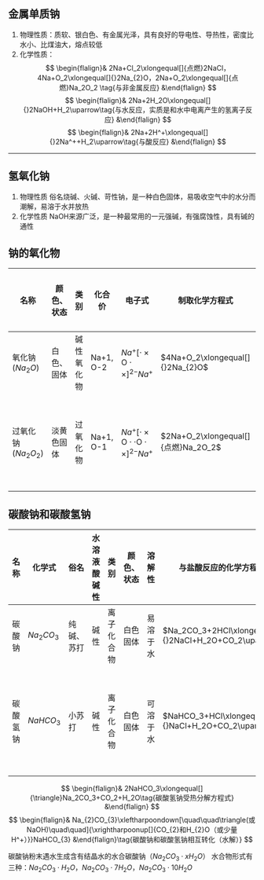 ## 金属单质钠
1. 物理性质：质软、银白色、有金属光泽，具有良好的导电性、导热性，密度比水小、比煤油大，熔点较低
2. 化学性质：
$$ \begin{flalign}& 2Na+Cl_2\xlongequal[]{点燃}2NaCl，4Na+O_2\xlongequal[]{}2Na_{2}O，2Na+O_2\xlongequal[]{点燃}Na_2O_2 \tag{与非金属反应} &\end{flalign} $$
 $$ \begin{flalign}& 2Na+2H_2O\xlongequal[]{}2NaOH+H_2\uparrow\tag{与水反应，实质是和水中电离产生的氢离子反应} &\end{flalign} $$
 $$ \begin{flalign}& 2Na+2H^+\xlongequal[]{}2Na^++H_2\uparrow\tag{与酸反应} &\end{flalign} $$
 ---
## 氢氧化钠
1. 物理性质
俗名烧碱、火碱、苛性钠，是一种白色固体，易吸收空气中的水分而潮解，易溶于水并放热
2. 化学性质
NaOH来源广泛，是一种最常用的一元强碱，有强腐蚀性，具有碱的通性

## 钠的氧化物
| 名称                | 颜色、状态                                      | 类别                     | 化合价                 | 电子式                                                            | 制取化学方程式                      | 化学键类型       | 与水反应的化学方程式                            | 与$CO_2$反应的化学方程式                             | 与盐酸反应的化学方程式                               | 主要用途                 | 保存方式         |
| ------------------- | ----------------------------------------------- | ------------------------ | ---------------------- | ----------------------------------------------------------------- | ----------------------------------- | ---------------- | ----------------------------------------------- | ---------------------------------------------------- | ---------------------------------------------------- | ------------------------ | ---------------- |
| 氧化钠($Na_2O$)     | 白色、固体                                      | 碱性氧化物               | Na+1, O-2              | $Na^+[\cdot\times\text{O}\cdot\times]^{2-}Na^+$                   | $4Na+O_2\xlongequal[]{}2Na_{2}O$    | 只有离子键       | $Na_2O+H_2O\xlongequal[]{}2NaOH$                | $Na_2O+CO_2\xlongequal[]{}Na_2CO_3$                  | $Na_2O+2HCl\xlongequal[]{}2NaCl+H_2O$                | 制烧碱                   | 密封             |
| 过氧化钠($Na_2O_2$) | 淡黄色固体                                      | 过氧化物                 | Na+1, O-1              | $Na^+[\cdot\times\text{O}\cdot\cdot\text{O}\cdot\times]^{2-}Na^+$ | $2Na+O_2\xlongequal[]{点燃}Na_2O_2$ | 有离子键和共价键 | $2Na_2O_2+2H_2O\xlongequal[]{}4NaOH+O2\uparrow$ | $2Na_2O_2+2CO_2\xlongequal[]{}2Na_2CO_3+O_2\uparrow$ | $2Na_2O_2+4HCl\xlongequal[]{}4NaCl+2H_2O+O2\uparrow$ | 做漂白剂、消毒剂、供氧剂 | 密封、远离易燃物 |


## 碳酸钠和碳酸氢钠
| 名称     | 化学式     | 俗名       | 水溶液酸碱性 | 类别       | 颜色、状态 | 溶解性   | 与盐酸反应的化学方程式                                | 热稳定性   | 用途                               |
| -------- | ---------- | ---------- | ------------ | ---------- | ---------- | -------- | ----------------------------------------------------- | ---------- | ---------------------------------- |
| 碳酸钠   | $Na_2CO_3$ | 纯碱、苏打 | 碱性         | 离子化合物 | 白色固体   | 易溶于水 | $Na_2CO_3+2HCl\xlongequal[]{}2NaCl+H_2O+CO_2\uparrow$ | 受热难分解 | 化工原料、洗涤剂                   |
| 碳酸氢钠 | $NaHCO_3$  | 小苏打     | 碱性         | 离子化合物 | 白色固体   | 可溶于水 | $NaHCO_3+HCl\xlongequal[]{}NaCl+H_2O+CO_2\uparrow$    | 受热易分解 | 食品发酵、泡沫灭火剂、治疗胃酸过多 |

$$ \begin{flalign}& 2NaHCO_3\xlongequal[]{\triangle}Na_2CO_3+CO_2+H_2O\tag{碳酸氢钠受热分解方程式} &\end{flalign} $$
$$ \begin{flalign}& Na_{2}CO_{3}\xleftharpoondown[\quad\quad\triangle(或NaOH)\quad\quad]{\xrightharpoonup[]{CO_{2}和H_{2}O（或少量H^+）}}NaHCO_{3} &\end{flalign}\tag{碳酸钠和碳酸氢钠相互转化（水解）} $$

碳酸钠粉末遇水生成含有结晶水的水合碳酸钠（$Na_2CO_3\cdot xH_2O$）
水合物形式有三种：$Na_2CO_3\cdot H_2O，Na_2CO_3\cdot 7H_2O，Na_2CO_3\cdot 10H_2O$

